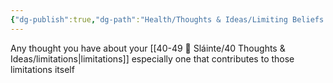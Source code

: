 ```yaml
---
{"dg-publish":true,"dg-path":"Health/Thoughts & Ideas/Limiting Beliefs.md","permalink":"/health/thoughts-and-ideas/limiting-beliefs/","title":"limiting beliefs","tags":[null],"noteIcon":"","created":"2023-07-10T13:24:34","updated":"2023-07-10T22:36:33.000-04:00"}
---
```


Any thought you have about your [[40-49 🔅 Sláinte/40 Thoughts & Ideas/limitations\|limitations]] especially one that contributes to those limitations itself